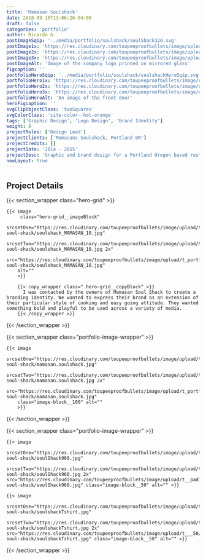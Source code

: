 ```yaml
---
title: 'Mamasan Soulshack'
date: 2018-09-15T13:06:26-04:00
draft: false
categories: 'portfolio'
author: Ricardo G.
postImageSqip: '../media/portfolio/soulshack/soulShack320.svg'
postImage1x: 'https://res.cloudinary.com/toupeeproofbullets/image/upload/t_hp_portfolio/v1549726136/mamasan-soul-shack/soulShack960.jpg'
postImage2x: 'https://res.cloudinary.com/toupeeproofbullets/image/upload/dpr_2.0,t_hp_portfolio/v1549726136/mamasan-soul-shack/soulShack960.jpg'
postImage3x: 'https://res.cloudinary.com/toupeeproofbullets/image/upload/dpr_3.0,t_hp_portfolio/v1549726136/mamasan-soul-shack/soulShack960.jpg'
postImageAlt: 'Image of the company logo printed on mirrored glass'
figcaption: ''
portfolioHeroSqip: '../media/portfolio/soulshack/soulshackHeroSqip.svg'
portfolioHero1x: 'https://res.cloudinary.com/toupeeproofbullets/image/upload/q_auto:good,t_portfolio_hero_16_9/v1549726136/mamasan-soul-shack/soulshackHero.jpg'
portfolioHero2x: 'https://res.cloudinary.com/toupeeproofbullets/image/upload/q_auto:eco,t_portfolio_hero_2x/v1549726136/mamasan-soul-shack/soulshackHero.jpg'
portfolioHero3x: 'https://res.cloudinary.com/toupeeproofbullets/image/upload/q_auto:eco,t_portfolio_hero_3x/v1549726136/mamasan-soul-shack/soulshackHero.jpg'
portfolioHeroAlt: 'An image of the front door'
heroFigcaption: ''
svgClipObjectClass: 'twoSquares'
svgColorClass: 'site-color--hot-orange'
tags: ['Graphic Design', 'Logo Design', 'Brand Identity']
weight: 8
projectRoles: ['Design Lead']
projectClients: ['Mamasans Soulshack, Portland OR']
projectCredits: []
projectDate: '2014 - 2015'
projectDesc: 'Graphic and brand design for a Portland Oregon based restaurant.'
newLayout: true
---
```


## Project Details


{{< section_wrapper class="hero-grid" >}}

    {{< image
         class="hero-grid__imageBlock"
        srcsetOne="https://res.cloudinary.com/toupeeproofbullets/image/upload/t_portfolio_full/v1549726162/mamasan-soul-shack/soulshack_MAMASAN_10.jpg"
        srcsetTwo="https://res.cloudinary.com/toupeeproofbullets/image/upload/t_portfolio_full_size_2x/v1549726162/mamasan-soul-shack/soulshack_MAMASAN_10.jpg 2x"
        src="https://res.cloudinary.com/toupeeproofbullets/image/upload/t_portfolio_full/v1549726162/mamasan-soul-shack/soulshack_MAMASAN_10.jpg"
        alt=""
        >}}

        {{< copy_wrapper class=" hero-grid__copyBlock" >}}
          I was contacted by the owners of Mamasan Soul Shack to create a branding identity. We wanted to express their brand as an extension of their particular style of cooking and easy going attitude. They wanted something bold and playful to be used across a variety of media.
        {{< /copy_wrapper >}}

{{< /section_wrapper >}}

{{< section_wrapper class="portfolio-image-wrapper" >}}

    {{< image
        srcsetOne="https://res.cloudinary.com/toupeeproofbullets/image/upload/t_portfolio_full/v1548802706/mamasan-soul-shack/mamasan.soulshack.jpg"
        srcsetTwo="https://res.cloudinary.com/toupeeproofbullets/image/upload/t_portfolio_full_size_2x/v1548802706/mamasan-soul-shack/mamasan.soulshack.jpg 2x"
        src="https://res.cloudinary.com/toupeeproofbullets/image/upload/t_portfolio_full/v1548802706/mamasan-soul-shack/mamasan.soulshack.jpg"
        class="image-block__100" alt=""
        >}}

{{< /section_wrapper >}}


{{< section_wrapper class="portfolio-image-wrapper" >}}

    {{< image 
        srcsetOne="https://res.cloudinary.com/toupeeproofbullets/image/upload/t__pad16_9/v1549726136/mamasan-soul-shack/soulShack960.jpg" 
        srcsetTwo="https://res.cloudinary.com/toupeeproofbullets/image/upload/t__pad16_9_2x/v1549726136/mamasan-soul-shack/soulShack960.jpg 2x" src="https://res.cloudinary.com/toupeeproofbullets/image/upload/t__pad16_9/v1549726136/mamasan-soul-shack/soulShack960.jpg" class="image-block__50" alt="" >}}

    {{< image 
      srcsetOne="https://res.cloudinary.com/toupeeproofbullets/image/upload/t___50/v1549726163/mamasan-soul-shack/soulshackTshirt.jpg" 
      srcsetTwo="https://res.cloudinary.com/toupeeproofbullets/image/upload/t___50_2x/v1549726163/mamasan-soul-shack/soulshackTshirt.jpg 2x" src="https://res.cloudinary.com/toupeeproofbullets/image/upload/t___50/v1549726163/mamasan-soul-shack/soulshackTshirt.jpg" class="image-block__50" alt="" >}}

{{< /section_wrapper >}}
